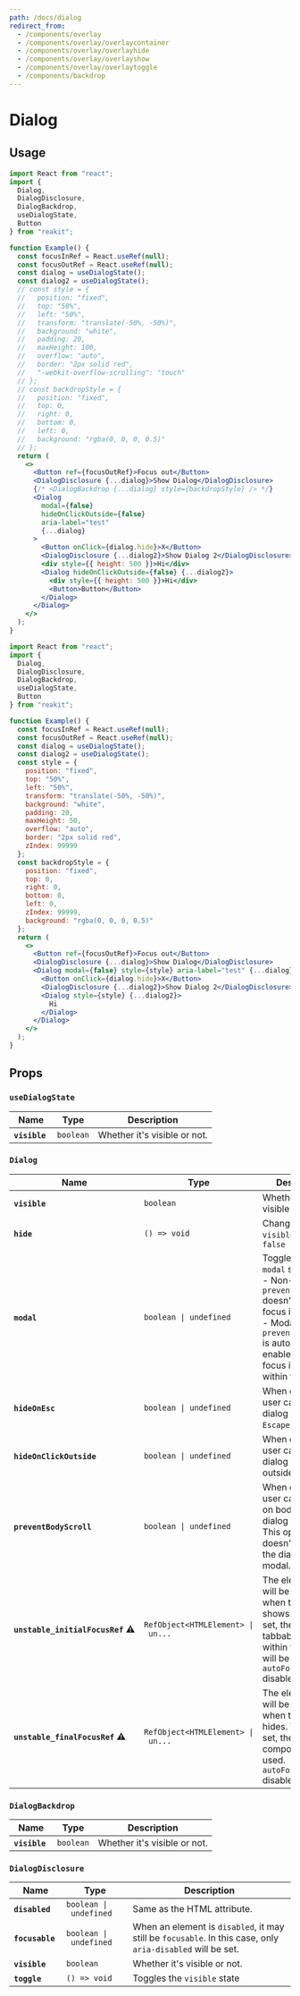 ```yaml
---
path: /docs/dialog
redirect_from:
  - /components/overlay
  - /components/overlay/overlaycontainer
  - /components/overlay/overlayhide
  - /components/overlay/overlayshow
  - /components/overlay/overlaytoggle
  - /components/backdrop
---
```


# Dialog

## Usage

```jsx
import React from "react";
import {
  Dialog,
  DialogDisclosure,
  DialogBackdrop,
  useDialogState,
  Button
} from "reakit";

function Example() {
  const focusInRef = React.useRef(null);
  const focusOutRef = React.useRef(null);
  const dialog = useDialogState();
  const dialog2 = useDialogState();
  // const style = {
  //   position: "fixed",
  //   top: "50%",
  //   left: "50%",
  //   transform: "translate(-50%, -50%)",
  //   background: "white",
  //   padding: 20,
  //   maxHeight: 100,
  //   overflow: "auto",
  //   border: "2px solid red",
  //   "-webkit-overflow-scrolling": "touch"
  // };
  // const backdropStyle = {
  //   position: "fixed",
  //   top: 0,
  //   right: 0,
  //   bottom: 0,
  //   left: 0,
  //   background: "rgba(0, 0, 0, 0.5)"
  // };
  return (
    <>
      <Button ref={focusOutRef}>Focus out</Button>
      <DialogDisclosure {...dialog}>Show Dialog</DialogDisclosure>
      {/* <DialogBackdrop {...dialog} style={backdropStyle} /> */}
      <Dialog
        modal={false}
        hideOnClickOutside={false}
        aria-label="test"
        {...dialog}
      >
        <Button onClick={dialog.hide}>X</Button>
        <DialogDisclosure {...dialog2}>Show Dialog 2</DialogDisclosure>
        <div style={{ height: 500 }}>Hi</div>
        <Dialog hideOnClickOutside={false} {...dialog2}>
          <div style={{ height: 500 }}>Hi</div>
          <Button>Button</Button>
        </Dialog>
      </Dialog>
    </>
  );
}
```

```jsx
import React from "react";
import {
  Dialog,
  DialogDisclosure,
  DialogBackdrop,
  useDialogState,
  Button
} from "reakit";

function Example() {
  const focusInRef = React.useRef(null);
  const focusOutRef = React.useRef(null);
  const dialog = useDialogState();
  const dialog2 = useDialogState();
  const style = {
    position: "fixed",
    top: "50%",
    left: "50%",
    transform: "translate(-50%, -50%)",
    background: "white",
    padding: 20,
    maxHeight: 50,
    overflow: "auto",
    border: "2px solid red",
    zIndex: 99999
  };
  const backdropStyle = {
    position: "fixed",
    top: 0,
    right: 0,
    bottom: 0,
    left: 0,
    zIndex: 99999,
    background: "rgba(0, 0, 0, 0.5)"
  };
  return (
    <>
      <Button ref={focusOutRef}>Focus out</Button>
      <DialogDisclosure {...dialog}>Show Dialog</DialogDisclosure>
      <Dialog modal={false} style={style} aria-label="test" {...dialog}>
        <Button onClick={dialog.hide}>X</Button>
        <DialogDisclosure {...dialog2}>Show Dialog 2</DialogDisclosure>
        <Dialog style={style} {...dialog2}>
          Hi
        </Dialog>
      </Dialog>
    </>
  );
}
```

## Props

<!-- Automatically generated -->

### `useDialogState`

| Name | Type | Description |
|------|------|-------------|
| <strong><code>visible</code>&nbsp;</strong> | <code>boolean</code> | Whether it's visible or not. |

### `Dialog`

| Name | Type | Description |
|------|------|-------------|
| <strong><code>visible</code>&nbsp;</strong> | <code>boolean</code> | Whether it's visible or not. |
| <strong><code>hide</code>&nbsp;</strong> | <code>()&nbsp;=&#62;&nbsp;void</code> | Changes the `visible` state to `false` |
| <strong><code>modal</code>&nbsp;</strong> | <code>boolean&nbsp;&#124;&nbsp;undefined</code> | Toggles Dialog's `modal` state.<br>  - Non-modal: `preventBodyScroll` doesn't work and focus is free.<br>  - Modal: `preventBodyScroll` is automatically enabled and focus is trapped within the dialog. |
| <strong><code>hideOnEsc</code>&nbsp;</strong> | <code>boolean&nbsp;&#124;&nbsp;undefined</code> | When enabled, user can hide the dialog by pressing `Escape`. |
| <strong><code>hideOnClickOutside</code>&nbsp;</strong> | <code>boolean&nbsp;&#124;&nbsp;undefined</code> | When enabled, user can hide the dialog by clicking outside it. |
| <strong><code>preventBodyScroll</code>&nbsp;</strong> | <code>boolean&nbsp;&#124;&nbsp;undefined</code> | When enabled, user can't scroll on body when the dialog is visible. This option doesn't work if the dialog isn't modal. |
| <strong><code>unstable_initialFocusRef</code>&nbsp;⚠️</strong> | <code title="RefObject&#60;HTMLElement&#62; &#124; undefined">RefObject&#60;HTMLElement&#62;&nbsp;&#124;&nbsp;un...</code> | The element that will be focused when the dialog shows. When not set, the first tabbable element within the dialog will be used. `autoFocusOnShow` disables it. |
| <strong><code>unstable_finalFocusRef</code>&nbsp;⚠️</strong> | <code title="RefObject&#60;HTMLElement&#62; &#124; undefined">RefObject&#60;HTMLElement&#62;&nbsp;&#124;&nbsp;un...</code> | The element that will be focused when the dialog hides. When not set, the disclosure component will be used. `autoFocusOnHide` disables it. |

### `DialogBackdrop`

| Name | Type | Description |
|------|------|-------------|
| <strong><code>visible</code>&nbsp;</strong> | <code>boolean</code> | Whether it's visible or not. |

### `DialogDisclosure`

| Name | Type | Description |
|------|------|-------------|
| <strong><code>disabled</code>&nbsp;</strong> | <code>boolean&nbsp;&#124;&nbsp;undefined</code> | Same as the HTML attribute. |
| <strong><code>focusable</code>&nbsp;</strong> | <code>boolean&nbsp;&#124;&nbsp;undefined</code> | When an element is `disabled`, it may still be `focusable`. In this case, only `aria-disabled` will be set. |
| <strong><code>visible</code>&nbsp;</strong> | <code>boolean</code> | Whether it's visible or not. |
| <strong><code>toggle</code>&nbsp;</strong> | <code>()&nbsp;=&#62;&nbsp;void</code> | Toggles the `visible` state |
